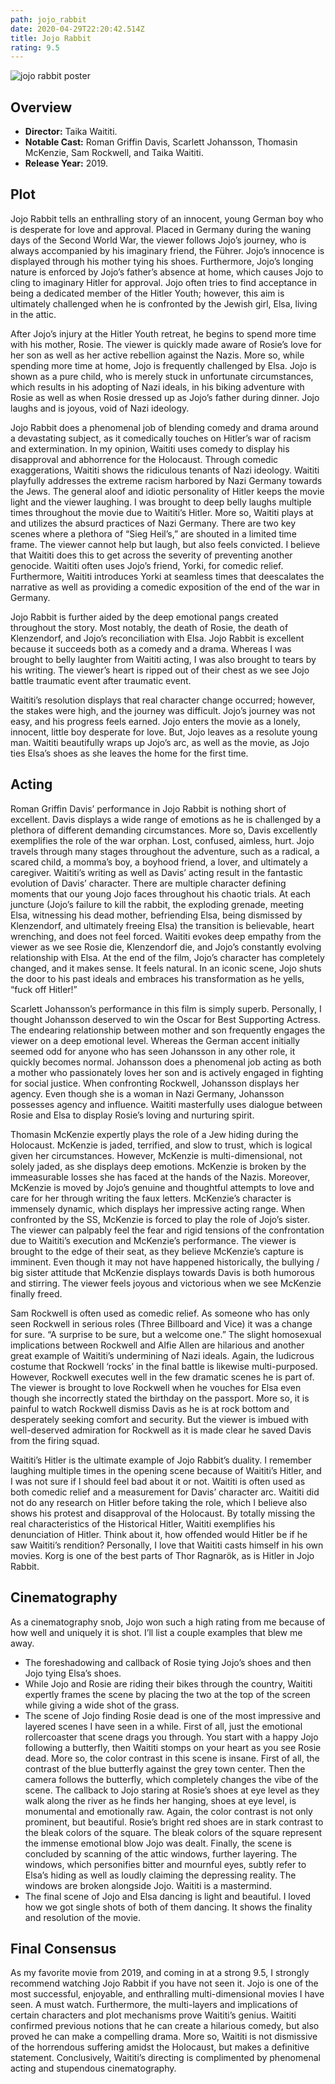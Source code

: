 ```yaml
---
path: jojo_rabbit
date: 2020-04-29T22:20:42.514Z
title: Jojo Rabbit
rating: 9.5
---
```

![jojo rabbit poster](https://m.media-amazon.com/images/M/MV5BZjU0Yzk2MzEtMjAzYy00MzY0LTg2YmItM2RkNzdkY2ZhN2JkXkEyXkFqcGdeQXVyNDg4NjY5OTQ@._V1_SY1000_SX667_AL_.jpg)

## Overview

* **Director:** Taika Waititi.
* **Notable Cast:** Roman Griffin Davis, Scarlett Johansson, Thomasin McKenzie, Sam Rockwell, and Taika Waititi.
* **Release Year:** 2019.

## Plot

Jojo Rabbit tells an enthralling story of an innocent, young German boy who is desperate for love and approval. Placed in Germany during the waning days of the Second World War, the viewer follows Jojo’s journey, who is always accompanied by his imaginary friend, the Führer. Jojo’s innocence is displayed through his mother tying his shoes. Furthermore, Jojo’s longing nature is enforced by Jojo’s father’s absence at home, which causes Jojo to cling to imaginary Hitler for approval. Jojo often tries to find acceptance in being a dedicated member of the Hitler Youth; however, this aim is ultimately challenged when he is confronted by the Jewish girl, Elsa, living in the attic.

After Jojo’s injury at the Hitler Youth retreat, he begins to spend more time with his mother, Rosie. The viewer is quickly made aware of Rosie’s love for her son as well as her active rebellion against the Nazis. More so, while spending more time at home, Jojo is frequently challenged by Elsa. Jojo is shown as a pure child, who is merely stuck in unfortunate circumstances, which results in his adopting of Nazi ideals, in his biking adventure with Rosie as well as when Rosie dressed up as Jojo’s father during dinner. Jojo laughs and is joyous, void of Nazi ideology.

Jojo Rabbit does a phenomenal job of blending comedy and drama around a devastating subject, as it comedically touches on Hitler’s war of racism and extermination. In my opinion, Waititi uses comedy to display his disapproval and abhorrence for the Holocaust. Through comedic exaggerations, Waititi shows the ridiculous tenants of Nazi ideology. Waititi playfully addresses the extreme racism harbored by Nazi Germany towards the Jews. The general aloof and idiotic personality of Hitler keeps the movie light and the viewer laughing. I was brought to deep belly laughs multiple times throughout the movie due to Waititi’s Hitler. More so, Waititi plays at and utilizes the absurd practices of Nazi Germany. There are two key scenes where a plethora of “Sieg Heil’s,” are shouted in a limited time frame. The viewer cannot help but laugh, but also feels convicted. I believe that Waititi does this to get across the severity of preventing another genocide. Waititi often uses Jojo’s friend, Yorki, for comedic relief. Furthermore, Waititi introduces Yorki at seamless times that deescalates the narrative as well as providing a comedic exposition of the end of the war in Germany.

Jojo Rabbit is further aided by the deep emotional pangs created throughout the story. Most notably, the death of Rosie, the death of Klenzendorf, and Jojo’s reconciliation with Elsa. Jojo Rabbit is excellent because it succeeds both as a comedy and a drama. Whereas I was brought to belly laughter from Waititi acting, I was also brought to tears by his writing. The viewer’s heart is ripped out of their chest as we see Jojo battle traumatic event after traumatic event.

Waititi’s resolution displays that real character change occurred; however, the stakes were high, and the journey was difficult. Jojo’s journey was not easy, and his progress feels earned. Jojo enters the movie as a lonely, innocent, little boy desperate for love. But, Jojo leaves as a resolute young man. Waititi beautifully wraps up Jojo’s arc, as well as the movie, as Jojo ties Elsa’s shoes as she leaves the home for the first time.

## Acting

Roman Griffin Davis’ performance in Jojo Rabbit is nothing short of excellent. Davis displays a wide range of emotions as he is challenged by a plethora of different demanding circumstances. More so, Davis excellently exemplifies the role of the war orphan. Lost, confused, aimless, hurt. Jojo travels through many stages throughout the adventure, such as a radical, a scared child, a momma’s boy, a boyhood friend, a lover, and ultimately a caregiver. Waititi’s writing as well as Davis’ acting result in the fantastic evolution of Davis’ character. There are multiple character defining moments that our young Jojo faces throughout his chaotic trials. At each juncture (Jojo’s failure to kill the rabbit, the exploding grenade, meeting Elsa, witnessing his dead mother, befriending Elsa, being dismissed by Klenzendorf, and ultimately freeing Elsa) the transition is believable, heart wrenching, and does not feel forced. Waititi evokes deep empathy from the viewer as we see Rosie die, Klenzendorf die, and Jojo’s constantly evolving relationship with Elsa. At the end of the film, Jojo’s character has completely changed, and it makes sense. It feels natural. In an iconic scene, Jojo shuts the door to his past ideals and embraces his transformation as he yells, “fuck off Hitler!”

Scarlett Johansson’s performance in this film is simply superb. Personally, I thought Johansson deserved to win the Oscar for Best Supporting Actress. The endearing relationship between mother and son frequently engages the viewer on a deep emotional level. Whereas the German accent initially seemed odd for anyone who has seen Johansson in any other role, it quickly becomes normal. Johansson does a phenomenal job acting as both a mother who passionately loves her son and is actively engaged in fighting for social justice. When confronting Rockwell, Johansson displays her agency. Even though she is a woman in Nazi Germany, Johansson possesses agency and influence. Waititi masterfully uses dialogue between Rosie and Elsa to display Rosie’s loving and nurturing spirit.

Thomasin McKenzie expertly plays the role of a Jew hiding during the Holocaust. McKenzie is jaded, terrified, and slow to trust, which is logical given her circumstances. However, McKenzie is multi-dimensional, not solely jaded, as she displays deep emotions. McKenzie is broken by the immeasurable losses she has faced at the hands of the Nazis. Moreover, McKenzie is moved by Jojo’s genuine and thoughtful attempts to love and care for her through writing the faux letters. McKenzie’s character is immensely dynamic, which displays her impressive acting range. When confronted by the SS, McKenzie is forced to play the role of Jojo’s sister. The viewer can palpably feel the fear and rigid tensions of the confrontation due to Waititi’s execution and McKenzie’s performance. The viewer is brought to the edge of their seat, as they believe McKenzie’s capture is imminent. Even though it may not have happened historically, the bullying / big sister attitude that McKenzie displays towards Davis is both humorous and stirring. The viewer feels joyous and victorious when we see McKenzie finally freed.

Sam Rockwell is often used as comedic relief. As someone who has only seen Rockwell in serious roles (Three Billboard and Vice) it was a change for sure. “A surprise to be sure, but a welcome one.” The slight homosexual implications between Rockwell and Alfie Allen are hilarious and another great example of Waititi’s undermining of Nazi ideals. Again, the ludicrous costume that Rockwell ‘rocks’ in the final battle is likewise multi-purposed. However, Rockwell executes well in the few dramatic scenes he is part of. The viewer is brought to love Rockwell when he vouches for Elsa even though she incorrectly stated the birthday on the passport. More so, it is painful to watch Rockwell dismiss Davis as he is at rock bottom and desperately seeking comfort and security. But the viewer is imbued with well-deserved admiration for Rockwell as it is made clear he saved Davis from the firing squad.

Waititi’s Hitler is the ultimate example of Jojo Rabbit’s duality. I remember laughing multiple times in the opening scene because of Waititi’s Hitler, and I was not sure if I should feel bad about it or not. Waititi is often used as both comedic relief and a measurement for Davis’ character arc. Waititi did not do any research on Hitler before taking the role, which I believe also shows his protest and disapproval of the Holocaust. By totally missing the real characteristics of the Historical Hitler, Waititi exemplifies his denunciation of Hitler. Think about it, how offended would Hitler be if he saw Waititi’s rendition? Personally, I love that Waititi casts himself in his own movies. Korg is one of the best parts of Thor Ragnarök, as is Hitler in Jojo Rabbit.

## Cinematography

As a cinematography snob, Jojo won such a high rating from me because of how well and uniquely it is shot. I’ll list a couple examples that blew me away.

* The foreshadowing and callback of Rosie tying Jojo’s shoes and then Jojo tying Elsa’s shoes.
* While Jojo and Rosie are riding their bikes through the country, Waititi expertly frames the scene by placing the two at the top of the screen while giving a wide shot of the grass.
* The scene of Jojo finding Rosie dead is one of the most impressive and layered scenes I have seen in a while. First of all, just the emotional rollercoaster that scene drags you through. You start with a happy Jojo following a butterfly, then Waititi stomps on your heart as you see Rosie dead. More so, the color contrast in this scene is insane. First of all, the contrast of the blue butterfly against the grey town center. Then the camera follows the butterfly, which completely changes the vibe of the scene. The callback to Jojo staring at Rosie’s shoes at eye level as they walk along the river as he finds her hanging, shoes at eye level, is monumental and emotionally raw. Again, the color contrast is not only prominent, but beautiful. Rosie’s bright red shoes are in stark contrast to the bleak colors of the square. The bleak colors of the square represent the immense emotional blow Jojo was dealt. Finally, the scene is concluded by scanning of the attic windows, further layering. The windows, which personifies bitter and mournful eyes, subtly refer to Elsa’s hiding as well as loudly claiming the depressing reality. The windows are broken alongside Jojo. Waititi is a mastermind.
* The final scene of Jojo and Elsa dancing is light and beautiful. I loved how we got single shots of both of them dancing. It shows the finality and resolution of the movie.

## Final Consensus

As my favorite movie from 2019, and coming in at a strong 9.5, I strongly recommend watching Jojo Rabbit if you have not seen it. Jojo is one of the most successful, enjoyable, and enthralling multi-dimensional movies I have seen. A must watch. Furthermore, the multi-layers and implications of certain characters and plot mechanisms prove Waititi’s genius. Waititi confirmed previous notions that he can create a hilarious comedy, but also proved he can make a compelling drama. More so, Waititi is not dismissive of the horrendous suffering amidst the Holocaust, but makes a definitive statement. Conclusively, Waititi’s directing is complimented by phenomenal acting and stupendous cinematography.
